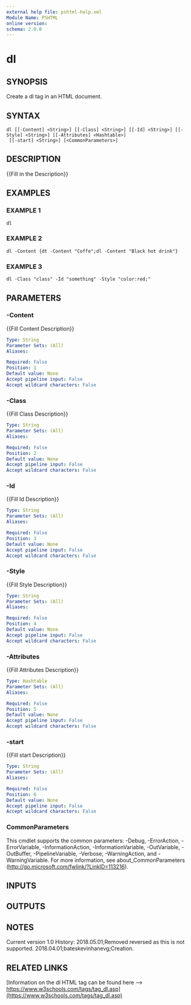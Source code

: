 ```yaml
---
external help file: pshtml-help.xml
Module Name: PSHTML
online version:
schema: 2.0.0
---
```


# dl

## SYNOPSIS
Create a dl tag in an HTML document.

## SYNTAX

```
dl [[-Content] <String>] [[-Class] <String>] [[-Id] <String>] [[-Style] <String>] [[-Attributes] <Hashtable>]
 [[-start] <String>] [<CommonParameters>]
```

## DESCRIPTION
{{Fill in the Description}}

## EXAMPLES

### EXAMPLE 1
```
dl
```

### EXAMPLE 2
```
dl -Content {dt -Content "Coffe";dl -Content "Black hot drink"}
```

### EXAMPLE 3
```
dl -Class "class" -Id "something" -Style "color:red;"
```

## PARAMETERS

### -Content
{{Fill Content Description}}

```yaml
Type: String
Parameter Sets: (All)
Aliases:

Required: False
Position: 1
Default value: None
Accept pipeline input: False
Accept wildcard characters: False
```

### -Class
{{Fill Class Description}}

```yaml
Type: String
Parameter Sets: (All)
Aliases:

Required: False
Position: 2
Default value: None
Accept pipeline input: False
Accept wildcard characters: False
```

### -Id
{{Fill Id Description}}

```yaml
Type: String
Parameter Sets: (All)
Aliases:

Required: False
Position: 3
Default value: None
Accept pipeline input: False
Accept wildcard characters: False
```

### -Style
{{Fill Style Description}}

```yaml
Type: String
Parameter Sets: (All)
Aliases:

Required: False
Position: 4
Default value: None
Accept pipeline input: False
Accept wildcard characters: False
```

### -Attributes
{{Fill Attributes Description}}

```yaml
Type: Hashtable
Parameter Sets: (All)
Aliases:

Required: False
Position: 5
Default value: None
Accept pipeline input: False
Accept wildcard characters: False
```

### -start
{{Fill start Description}}

```yaml
Type: String
Parameter Sets: (All)
Aliases:

Required: False
Position: 6
Default value: None
Accept pipeline input: False
Accept wildcard characters: False
```

### CommonParameters
This cmdlet supports the common parameters: -Debug, -ErrorAction, -ErrorVariable, -InformationAction, -InformationVariable, -OutVariable, -OutBuffer, -PipelineVariable, -Verbose, -WarningAction, and -WarningVariable.
For more information, see about_CommonParameters (http://go.microsoft.com/fwlink/?LinkID=113216).

## INPUTS

## OUTPUTS

## NOTES
Current version 1.0
   History:
        2018.05.01;Removed reversed as this is not supported.
        2018.04.01;bateskevinhanevg;Creation.

## RELATED LINKS

[Information on the dl HTML tag can be found here --> https://www.w3schools.com/tags/tag_dl.asp](https://www.w3schools.com/tags/tag_dl.asp)